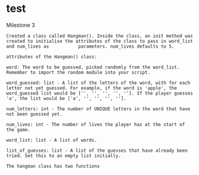 # test

Milestone 3

    Created a class called Hangman(). Inside the class, an init method was created to initialise the attributes of the class to pass in word_list and num_lives as           parameters. num_lives defaults to 5.

    attributes of the Hangman() class:

    word: The word to be guessed, picked randomly from the word_list. Remember to import the random module into your script.

    word_guessed: list - A list of the letters of the word, with for each letter not yet guessed. For example, if the word is 'apple', the word_guessed list would be ['', '', '', '', '']. If the player guesses 'a', the list would be ['a', '', '', '', ''].

    num_letters: int - The number of UNIQUE letters in the word that have not been guessed yet.

    num_lives: int - The number of lives the player has at the start of the game.

    word_list: list - A list of words.

    list_of_guesses: list - A list of the guesses that have already been tried. Set this to an empty list initially.

    The hangman class has two functions
